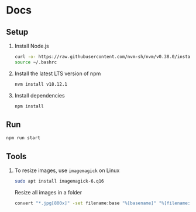 # Docs

## Setup

1. Install Node.js

    ```bash
    curl -o- https://raw.githubusercontent.com/nvm-sh/nvm/v0.38.0/install.sh | bash
    source ~/.bashrc
    ```

2. Install the latest LTS version of npm
    
    ```bash
    nvm install v18.12.1
    ```

3. Install dependencies
    
    ```bash
    npm install
    ```

## Run

```bash
npm run start
```

## Tools

1. To resize images, use `imagemagick` on Linux
    
    ```bash
    sudo apt install imagemagick-6.q16
    ```

    Resize all images in a folder

    ```bash
    convert "*.jpg[800x]" -set filename:base "%[basename]" "%[filename:base].jpg"
    ```
